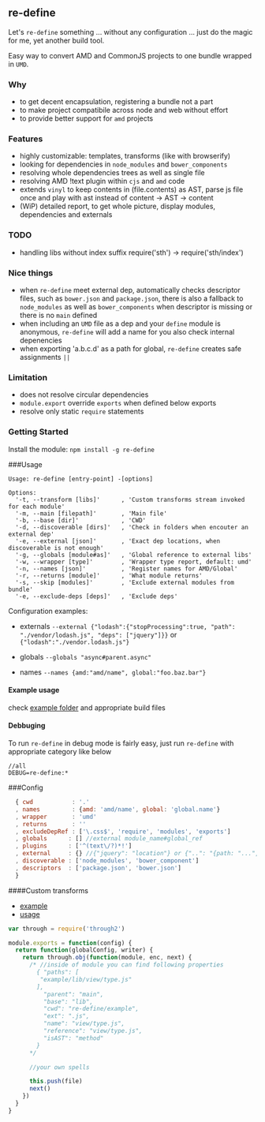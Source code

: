 ## re-define
Let's `re-define` something ... without any configuration ... just do the magic for me, yet another build tool.

Easy way to convert AMD and CommonJS projects to one bundle wrapped in `UMD`.

### Why
* to get decent encapsulation, registering a bundle not a part
* to make project compatibile across node and web without effort
* to provide better support for `amd` projects

### Features
* highly customizable: templates, transforms (like with browserify)
* looking for dependencies in `node_modules` and `bower_components`
* resolving whole dependencies trees as well as single file
* resolving AMD !text plugin within `cjs` and `amd` code
* extends `vinyl` to keep contents in (file.contents) as AST, parse js file once and play with ast instead of content -> AST -> content 
* (WiP) detailed report, to get whole picture, display modules, dependencies and externals

### TODO
* handling libs without index suffix require('sth') -> require('sth/index')

### Nice things
* when `re-define` meet external dep, automatically checks descriptor files, such as `bower.json` and `package.json`, there is also a fallback to `node_modules` as well as `bower_components` when descriptor is missing or there is no `main` defined
* when including an `UMD` file as a dep and your `define` module is anonymous, `re-define` will add a name for you also check internal depenencies
* when exporting 'a.b.c.d' as a path for global, `re-define` creates safe assignments `||`

### Limitation
* does not resolve circular dependencies
* `module.export` override `exports` when defined below exports
* resolve only static `require` statements

### Getting Started
Install the module: `npm install -g re-define`

###Usage
```
Usage: re-define [entry-point] -[options]

Options:
  '-t, --transform [libs]'      , 'Custom transforms stream invoked for each module'
  '-m, --main [filepath]'       , 'Main file'
  '-b, --base [dir]'            , 'CWD'
  '-d, --discoverable [dirs]'   , 'Check in folders when encouter an external dep'
  '-e, --external [json]'       , 'Exact dep locations, when discoverable is not enough'
  '-g, --globals [module#as]'   , 'Global reference to external libs'
  '-w, --wrapper [type]'        , 'Wrapper type report, default: umd'
  '-n, --names [json]'          , 'Register names for AMD/Global'
  '-r, --returns [module]'      , 'What module returns'
  '-s, --skip [modules]'        , 'Exclude external modules from bundle'
  '-e, --exclude-deps [deps]'   , 'Exclude deps'
```


Configuration examples:

* externals
`--external {"lodash":{"stopProcessing":true, "path": "./vendor/lodash.js", "deps": ["jquery"]}}` or `{"lodash":"./vendor.lodash.js"}`

* globals
`--globals "async#parent.async"`

* names
`--names {amd:"amd/name", global:"foo.baz.bar"}`

#### Example usage
check [example folder](examples/1) and appropriate build files

#### Debbuging
To run `re-define` in debug mode is fairly easy, just run `re-define` with appropriate category like below

```
//all
DEBUG=re-define:* 
```

###Config
```js
  { cwd           : '.'
  , names         : {amd: 'amd/name', global: 'global.name'}
  , wrapper       : 'umd'
  , returns       : ''
  , excludeDepRef : ['\.css$', 'require', 'modules', 'exports']
  , globals      : [] //external module_name#global_ref
  , plugins      : ['^(text\/?)*!']
  , external     : {} //{"jquery": "location"} or {"..": "{path: "...", cwd: "..."}
  , discoverable : ['node_modules', 'bower_component']
  , descriptors  : ['package.json', 'bower.json']
  }
```

####Custom transforms
* [example](/lib/transform/find-external.js) 
* [usage](/bin/re-define.js#L39)

```js
var through = require('through2')

module.exports = function(config) {
  return function(globalConfig, writer) {
    return through.obj(function(module, enc, next) {
      /* //inside of module you can find following properties
        { "paths": [
         "example/lib/view/type.js"
        ],
          "parent": "main",
          "base": "lib",
          "cwd": "re-define/example",
          "ext": ".js",
          "name": "view/type.js",
          "reference": "view/type.js",
          "isAST": "method"
        }
      */

      //your own spells

      this.push(file)
      next()
    })
  }
}
```
